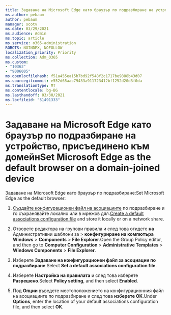 ```yaml
---
title: Задаване на Microsoft Edge като браузър по подразбиране на устройство, присъединено към домейн
ms.author: pebaum
author: pebaum
manager: scotv
ms.date: 03/29/2021
ms.audience: Admin
ms.topic: article
ms.service: o365-administration
ROBOTS: NOINDEX, NOFOLLOW
localization_priority: Priority
ms.collection: Adm_O365
ms.custom:
- "10362"
- "9006005"
ms.openlocfilehash: f51a455ea15b7bd92f548f2c1717be9888b43d07
ms.sourcegitcommit: e552d65aac79433a911723412bf1252d20d3f0da
ms.translationtype: MT
ms.contentlocale: bg-BG
ms.lasthandoff: 03/30/2021
ms.locfileid: "51491333"
---
```

# <a name="set-microsoft-edge-as-the-default-browser-on-a-domain-joined-device"></a><span data-ttu-id="09ccb-102">Задаване на Microsoft Edge като браузър по подразбиране на устройство, присъединено към домейн</span><span class="sxs-lookup"><span data-stu-id="09ccb-102">Set Microsoft Edge as the default browser on a domain-joined device</span></span>

<span data-ttu-id="09ccb-103">Задаване на Microsoft Edge като браузър по подразбиране:</span><span class="sxs-lookup"><span data-stu-id="09ccb-103">Set Microsoft Edge as the default browser:</span></span> 

1. <span data-ttu-id="09ccb-104">[Създайте конфигурационен файл на асоциациите](https://go.microsoft.com/fwlink/?linkid=2132437) по подразбиране и го съхранявайте локално или в мрежов дял.</span><span class="sxs-lookup"><span data-stu-id="09ccb-104">[Create a default associations configuration file](https://go.microsoft.com/fwlink/?linkid=2132437) and store it locally or on a network share.</span></span>

1. <span data-ttu-id="09ccb-105">Отворете редактора на групови правила и след това отидете **на** Административни шаблони за  >  **конфигуриране на компютъра Windows**  >  **Components**  >  **File Explorer**.</span><span class="sxs-lookup"><span data-stu-id="09ccb-105">Open the Group Policy editor, and then go to **Computer Configuration** > **Administrative Templates** > **Windows Components** > **File Explorer**.</span></span>

1. <span data-ttu-id="09ccb-106">Изберете **Задаване на конфигурационен файл за асоциации по подразбиране**.</span><span class="sxs-lookup"><span data-stu-id="09ccb-106">Select **Set a default associations configuration file**.</span></span>

1. <span data-ttu-id="09ccb-107">Изберете **Настройка на правилата** и след това изберете **Разрешено**.</span><span class="sxs-lookup"><span data-stu-id="09ccb-107">Select **Policy setting**, and then select **Enabled**.</span></span>

1. <span data-ttu-id="09ccb-108">Под **Опции** въведете местоположението на конфигурационния файл на асоциациите по подразбиране и след това **изберете OK**.</span><span class="sxs-lookup"><span data-stu-id="09ccb-108">Under **Options**, enter the location of your default associations configuration file, and then select **OK**.</span></span>
